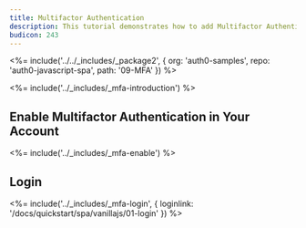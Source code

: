 ```yaml
---
title: Multifactor Authentication
description: This tutorial demonstrates how to add Multifactor Authentication to your web app
budicon: 243
---
```


<%= include('../../_includes/_package2', {
  org: 'auth0-samples',
  repo: 'auth0-javascript-spa',
  path: '09-MFA'
}) %>

<%= include('../_includes/_mfa-introduction') %>

## Enable Multifactor Authentication in Your Account

<%= include('../_includes/_mfa-enable') %>

## Login

<%= include('../_includes/_mfa-login', { loginlink: '/docs/quickstart/spa/vanillajs/01-login' }) %>
